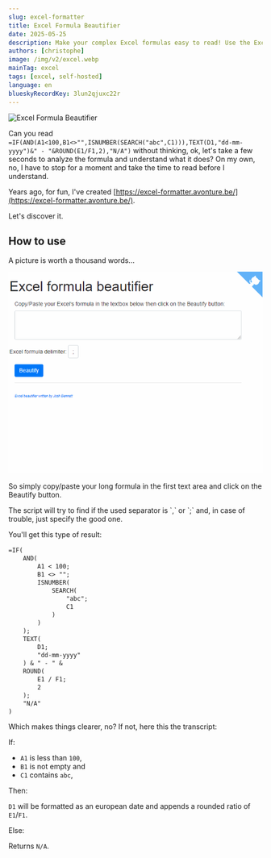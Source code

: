 ```yaml
---
slug: excel-formatter
title: Excel Formula Beautifier
date: 2025-05-25
description: Make your complex Excel formulas easy to read! Use the Excel Formula Beautifier to instantly format and clarify your spreadsheet formulas for better understanding.
authors: [christophe]
image: /img/v2/excel.webp
mainTag: excel
tags: [excel, self-hosted]
language: en
blueskyRecordKey: 3lun2qjuxc22r
---
```

![Excel Formula Beautifier](/img/v2/excel.webp)

Can you read `=IF(AND(A1<100,B1<>"",ISNUMBER(SEARCH("abc",C1))),TEXT(D1,"dd-mm-yyyy")&" - "&ROUND(E1/F1,2),"N/A")` without thinking, ok, let's take a few seconds to analyze the formula and understand what it does? On my own, no, I have to stop for a moment and take the time to read before I understand.

Years ago, for fun, I've created [https://excel-formatter.avonture.be/](https://excel-formatter.avonture.be/).

Let's discover it.

<!-- truncate -->

## How to use

A picture is worth a thousand words...

![Demo](./images/demo.gif)

So simply copy/paste your long formula in the first text area and click on the Beautify button.

<AlertBox variant="info" title="">
The script will try to find if the used separator is `,` or `;` and, in case of trouble, just specify the good one.

</AlertBox>

You'll get this type of result:

```none
=IF(
    AND(
        A1 < 100;
        B1 <> "";
        ISNUMBER(
            SEARCH(
                "abc";
                C1
            )
        )
    );
    TEXT(
        D1;
        "dd-mm-yyyy"
    ) & " - " &
    ROUND(
        E1 / F1;
        2
    );
    "N/A"
)
```

Which makes things clearer, no? If not, here this the transcript:

If:

* `A1` is less than `100`,
* `B1` is not empty and
* `C1` contains `abc`,

Then:

`D1` will be formatted as an european date and appends a rounded ratio of `E1`/`F1`.

Else:

Returns `N/A`.